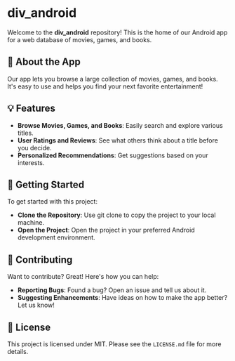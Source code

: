 # div_android
Welcome to the **div_android** repository! This is the home of our Android app for a web database of movies, games, and books.

## 🌟 About the App
Our app lets you browse a large collection of movies, games, and books. It's easy to use and helps you find your next favorite entertainment!

## 💡 Features
- **Browse Movies, Games, and Books**: Easily search and explore various titles.
- **User Ratings and Reviews**: See what others think about a title before you decide.
- **Personalized Recommendations**: Get suggestions based on your interests.

## 🚀 Getting Started
To get started with this project:

- **Clone the Repository**: Use git clone to copy the project to your local machine.
- **Open the Project**: Open the project in your preferred Android development environment.

## 🤝 Contributing
Want to contribute? Great! Here's how you can help:

- **Reporting Bugs**: Found a bug? Open an issue and tell us about it.
- **Suggesting Enhancements**: Have ideas on how to make the app better? Let us know!

## 📄 License
This project is licensed under MIT. Please see the `LICENSE.md` file for more details.
